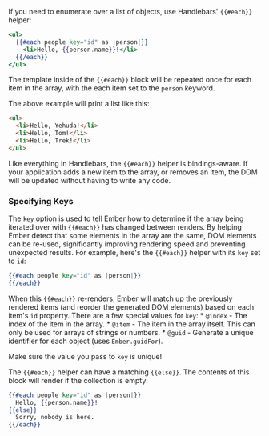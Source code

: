 If you need to enumerate over a list of objects, use Handlebars' `{{#each}}` helper:

```handlebars
<ul>
  {{#each people key="id" as |person|}}
    <li>Hello, {{person.name}}!</li>
  {{/each}}
</ul>
```

The template inside of the `{{#each}}` block will be repeated once for
each item in the array, with the each item set to the `person` keyword.

The above example will print a list like this:

```html
<ul>
  <li>Hello, Yehuda!</li>
  <li>Hello, Tom!</li>
  <li>Hello, Trek!</li>
</ul>
```

Like everything in Handlebars, the `{{#each}}` helper is bindings-aware.
If your application adds a new item to the array, or removes an item,
the DOM will be updated without having to write any code.

### Specifying Keys
  The `key` option is used to tell Ember how to determine if the array being
  iterated over with `{{#each}}` has changed between renders. By helping Ember
  detect that some elements in the array are the same, DOM elements can be
  re-used, significantly improving rendering speed and preventing unexpected
  results. For example, here's the `{{#each}}` helper with its `key` set to
  `id`:
  ```handlebars
  {{#each people key="id" as |person|}}
  {{/each}}
  ```
  When this `{{#each}}` re-renders, Ember will match up the previously rendered
  items (and reorder the generated DOM elements) based on each item's `id`
  property.
  There are a few special values for `key`:
    * `@index` - The index of the item in the array.
    * `@item` - The item in the array itself.  This can only be used for arrays of strings
      or numbers.
    * `@guid` - Generate a unique identifier for each object (uses `Ember.guidFor`).

Make sure the value you pass to `key` is unique!

The `{{#each}}` helper can have a matching `{{else}}`.
The contents of this block will render if the collection is empty:

```handlebars
{{#each people key="id" as |person|}}
  Hello, {{person.name}}!
{{else}}
  Sorry, nobody is here.
{{/each}}
```
